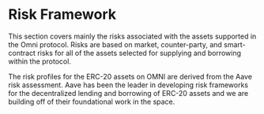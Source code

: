 # Risk Framework

This section covers mainly the risks associated with the assets supported in the Omni protocol. Risks are based on market, counter-party, and smart-contract risks for all of the assets selected for supplying and borrowing within the protocol.

The risk profiles for the ERC-20 assets on OMNI are derived from the Aave risk assessment. Aave has been the leader in developing risk frameworks for the decentralized lending and borrowing of ERC-20 assets and we are building off of their foundational work in the space.
